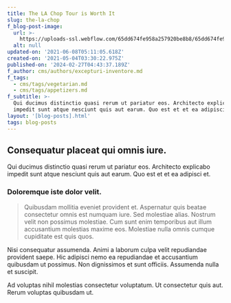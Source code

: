 ```yaml
---
title: The LA Chop Tour is Worth It
slug: the-la-chop
f_blog-post-image:
  url: >-
    https://uploads-ssl.webflow.com/65dd674fe958a257920be8b8/65dd674fe958a257920be931_1620098656626-image18.jpg
  alt: null
updated-on: '2021-06-08T05:11:05.618Z'
created-on: '2021-05-04T03:30:22.975Z'
published-on: '2024-02-27T04:43:37.189Z'
f_author: cms/authors/excepturi-inventore.md
f_tags:
  - cms/tags/vegetarian.md
  - cms/tags/appetizers.md
f_subtitle: >-
  Qui ducimus distinctio quasi rerum ut pariatur eos. Architecto explicabo
  impedit sunt atque nesciunt quis aut earum. Quo est et et ea adipisci et.
layout: '[blog-posts].html'
tags: blog-posts
---
```


Consequatur placeat qui omnis iure.
-----------------------------------

Qui ducimus distinctio quasi rerum ut pariatur eos. Architecto explicabo impedit sunt atque nesciunt quis aut earum. Quo est et et ea adipisci et.

### Doloremque iste dolor velit.

> Quibusdam mollitia eveniet provident et. Aspernatur quis beatae consectetur omnis est numquam iure. Sed molestiae alias. Nostrum velit non possimus molestiae. Cum sunt enim temporibus aut illum accusantium molestias maxime eos. Molestiae nulla omnis cumque cupiditate est quis quos.

Nisi consequatur assumenda. Animi a laborum culpa velit repudiandae provident saepe. Hic adipisci nemo ea repudiandae et accusantium quibusdam ut possimus. Non dignissimos et sunt officiis. Assumenda nulla et suscipit.

Ad voluptas nihil molestias consectetur voluptatum. Ut consectetur quis aut. Rerum voluptas quibusdam ut.

